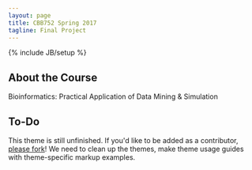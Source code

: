 ```yaml
---
layout: page
title: CBB752 Spring 2017
tagline: Final Project
---
```

{% include JB/setup %}

## About the Course

Bioinformatics: Practical Application of Data Mining & Simulation

## To-Do

This theme is still unfinished. If you'd like to be added as a contributor, [please fork](http://github.com/plusjade/jekyll-bootstrap)!
We need to clean up the themes, make theme usage guides with theme-specific markup examples.


